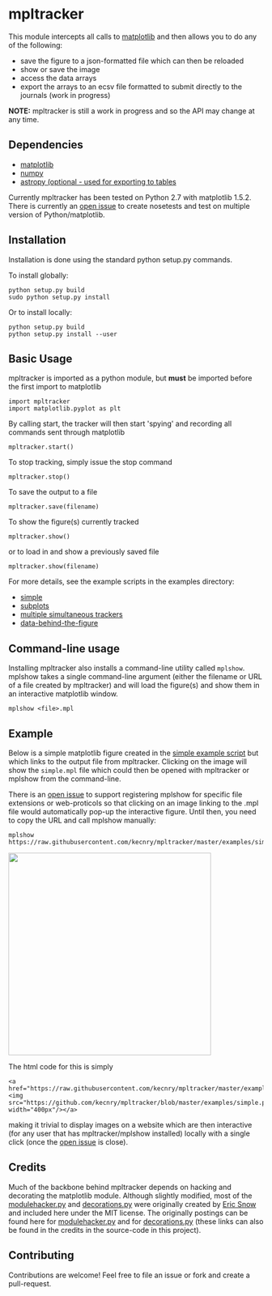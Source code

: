 # mpltracker

This module intercepts all calls to [matplotlib](https://github.com/matplotlib/matplotlib) and then allows you to do any of the following:
* save the figure to a json-formatted file which can then be reloaded
* show or save the image
* access the data arrays
* export the arrays to an ecsv file formatted to submit directly to the journals (work in progress)

**NOTE:** mpltracker is still a work in progress and so the API may change at any time.

## Dependencies

* [matplotlib](https://github.com/matplotlib/matplotlib)
* [numpy](https://github.com/numpy/numpy)
* [astropy (optional - used for exporting to tables](https://github.com/astropy/astropy)

Currently mpltracker has been tested on Python 2.7 with matplotlib 1.5.2.  There is currently an [open issue](https://github.com/kecnry/mpltracker/issues/2) to create nosetests and test on multiple version of Python/matplotlib.

## Installation

Installation is done using the standard python setup.py commands.

To install globally:
```
python setup.py build
sudo python setup.py install
```

Or to install locally:
```
python setup.py build
python setup.py install --user
```

## Basic Usage

mpltracker is imported as a python module, but **must** be imported before the first import to matplotlib

```
import mpltracker
import matplotlib.pyplot as plt
```

By calling start, the tracker will then start 'spying' and recording all commands sent through matplotlib 

```
mpltracker.start()
```

To stop tracking, simply issue the stop command

```
mpltracker.stop()
```

To save the output to a file

```
mpltracker.save(filename)
```

To show the figure(s) currently tracked

```
mpltracker.show()
```

or to load in and show a previously saved file

```
mpltracker.show(filename)
```

For more details, see the example scripts in the examples directory:
* [simple](https://github.com/kecnry/mpltracker/blob/master/examples/simple.py)
* [subplots](https://github.com/kecnry/mpltracker/blob/master/examples/subplots.py)
* [multiple simultaneous trackers](https://github.com/kecnry/mpltracker/blob/master/examples/multiple_trackers.py)
* [data-behind-the-figure](https://github.com/kecnry/mpltracker/blob/master/examples/data_behind_figure.py)

## Command-line usage

Installing mpltracker also installs a command-line utility called `mplshow`.  mplshow takes a single command-line argument (either the filename or URL of a file created by mpltracker) and will load the figure(s) and show them in an interactive matplotlib window.

```
mplshow <file>.mpl
```

## Example

Below is a simple matplotlib figure created in the [simple example script](https://github.com/kecnry/mpltracker/blob/master/examples/simple.py) but which links to the output file from mpltracker.  Clicking on the image will show the `simple.mpl` file which could then be opened with mpltracker or mplshow from the command-line.

There is an [open issue](https://github.com/kecnry/mpltracker/issues/1) to support registering mplshow for specific file extensions or web-proticols so that clicking on an image linking to the .mpl file would automatically pop-up the interactive figure.  Until then, you need to copy the URL and call mplshow manually:

```
mplshow https://raw.githubusercontent.com/kecnry/mpltracker/master/examples/simple.mpl
```

<a href="https://raw.githubusercontent.com/kecnry/mpltracker/master/examples/simple.mpl"><img src="https://github.com/kecnry/mpltracker/blob/master/examples/simple.png" width="400px"/></a>

The html code for this is simply

```
<a href="https://raw.githubusercontent.com/kecnry/mpltracker/master/examples/simple.mpl"><img src="https://github.com/kecnry/mpltracker/blob/master/examples/simple.png" width="400px"/></a>
```

making it trivial to display images on a website which are then interactive (for any user that has mpltracker/mplshow installed) locally with a single click (once the [open issue](https://github.com/kecnry/mpltracker/issues/1) is close).

## Credits

Much of the backbone behind mpltracker depends on hacking and decorating the matplotlib module.  Although slightly modified, most of the [modulehacker.py](https://github.com/kecnry/mpltracker/blob/master/mpltracker/modulehacker.py) and [decorations.py](https://github.com/kecnry/mpltracker/blob/master/mpltracker/decorations.py) were originally created by [Eric Snow](http://code.activestate.com/recipes/users/4177816/) and included here under the MIT license.  The originally postings can be found here for [modulehacker.py](http://code.activestate.com/recipes/577740/) and for [decorations.py](http://code.activestate.com/recipes/577742-apply-decorators-to-all-functions-in-a-module/) (these links can also be found in the credits in the source-code in this project).


## Contributing

Contributions are welcome!  Feel free to file an issue or fork and create a pull-request.
